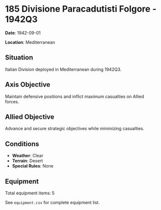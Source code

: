 # 185 Divisione Paracadutisti Folgore - 1942Q3

**Date**: 1942-09-01

**Location**: Mediterranean

## Situation

Italian Division deployed in Mediterranean during 1942Q3.

## Axis Objective

Maintain defensive positions and inflict maximum casualties on Allied forces.

## Allied Objective

Advance and secure strategic objectives while minimizing casualties.

## Conditions

- **Weather**: Clear
- **Terrain**: Desert
- **Special Rules**: None

## Equipment

Total equipment items: 5

See `equipment.csv` for complete equipment list.
